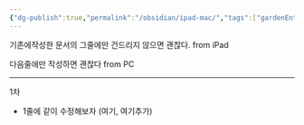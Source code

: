 ```yaml
---
{"dg-publish":true,"permalink":"/obsidian/ipad-mac/","tags":["gardenEntry"]}
---
```



기존에작성한 문서의 그줄에만 건드리지 않으면 괜찮다.  from iPad

다음줄에만 작성하면 괜찮다 from PC 

--- 
1차 
- 1줄에 같이 수정해보자 (여기, 여기추가)